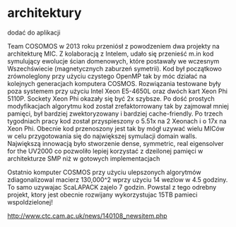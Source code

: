 # architektury
dodać do aplikacji

Team COSOMOS w 2013 roku przeniósł z powodzeniem dwa projekty na architekturę MIC. Z kolaboracją z Intelem, udało się przenieść m.in kod symulujący
ewolucje ścian domenowych, które postawały we wczesnym Wszechświecie (magnetycznych zaburzeń symetrii).
Kod był początkowo zrównoleglony przy użyciu czystego OpenMP tak by móc działać na kolejnych generacjach komputera COSMOS.
Rozwiązania testowane były poza systemem przy użyciu Intel Xeon E5-4650L oraz dwóch kart Xeon Phi 5110P. Sockety Xeon Phi okazały się być 2x szybsze. 
Po dość prostych modyfikacjach algorytmu kod został zrefaktorrowany tak by zajmował mniej pamięci, był bardziej zwektoryzowany i bardziej cache-friendly.
Po trzech tygodniach pracy kod został przyspieszony o 5.51x na 2 Xeonach i o 17x na Xeon Phi. Obecnie kod przenoszony jest tak by mógł uzywać wielu MICów w celu
przygotowania się do największej symulacji domain walls. Największą innowacją było stworzenie dense, symmetric, real eigensolver for the UV2000 co pozwoliło lepiej korzystać z dzeilonej pamięci
w architekturze SMP niż w gotowych implementacjach

Ostatnio komputer COSMOS przy użyciu ulepszonych algorytmów zdiagonalizowal macierz 130,000^2 wprzy użyciu 14 wezlow w 4.5 godziny. 
To samo uzywajac ScaLAPACK zajelo 7 godzin. Powstal z tego odrebny projekt, ktory jest obecnie rozwijany wykorzystujac 15TB pamieci wspoldzielonej!

http://www.ctc.cam.ac.uk/news/140108_newsitem.php
